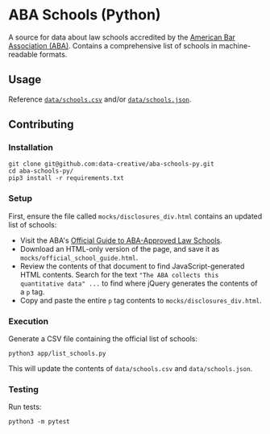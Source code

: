 # ABA Schools (Python)

A source for data about law schools accredited by the [American Bar Association (ABA)](https://www.americanbar.org). Contains a comprehensive list of schools in machine-readable formats.

## Usage

Reference [`data/schools.csv`](https://raw.githubusercontent.com/data-creative/aba-schools-py/master/data/schools.csv) and/or [`data/schools.json`](https://raw.githubusercontent.com/data-creative/aba-schools-py/master/data/schools.json).

## Contributing

### Installation

```shell
git clone git@github.com:data-creative/aba-schools-py.git
cd aba-schools-py/
pip3 install -r requirements.txt
```

### Setup

First, ensure the file called `mocks/disclosures_div.html` contains an updated list of schools:

  + Visit the ABA's [Official Guide to ABA-Approved Law Schools](https://www.americanbar.org/groups/legal_education/resources/aba_approved_law_schools/official-guide-to-aba-approved-law-schools.html).
  + Download an HTML-only version of the page, and save it as `mocks/official_school_guide.html`.
  + Review the contents of that document to find JavaScript-generated HTML contents. Search for the text `"The ABA collects this quantitative data" ...` to find where jQuery generates the contents of a `p` tag.
  + Copy and paste the entire `p` tag contents to `mocks/disclosures_div.html`.

### Execution

Generate a CSV file containing the official list of schools:

```shell
python3 app/list_schools.py
```

This will update the contents of `data/schools.csv` and `data/schools.json`.

### Testing

Run tests:

```shell
python3 -m pytest
```
